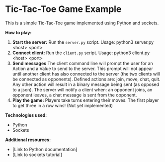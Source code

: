 # Tic-Tac-Toe Game Example

This is a simple Tic-Tac-Toe game implemented using Python and sockets.

**How to play:**
1. **Start the server:** Run the `server.py` script. Usage: python3 server.py \<host\> \<port\>
2. **Connect client:** Run the `client.py` script. Usage: python3 client.py \<host\> \<port\>
3. **Send messages** The client command line will prompt the user for an Action and a Value to send to the server. This prompt will not appear until another client has also connected to the server (the two clients will be connected as opponents). Defined actions are: join, move, chat, quit. Any other action will result in a binary message being sent (as opposed to a json). The server will notify a client when: an opponent joins, an opponent leaves, a chat message is sent from the opponent.
4. **Play the game:** Players take turns entering their moves. The first player to get three in a row wins! (Not yet implemented)

**Technologies used:**
* Python
* Sockets

**Additional resources:**
* [Link to Python documentation]
* [Link to sockets tutorial]
